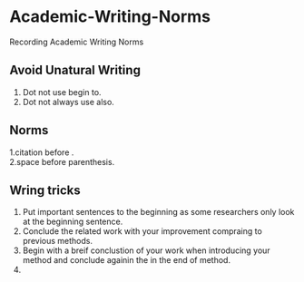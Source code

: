 # Academic-Writing-Norms
Recording Academic Writing Norms
## Avoid Unatural Writing
1. Dot not use begin to.
2. Dot not always use also.
## Norms
1.citation before .  
2.space before parenthesis. 
## Wring tricks
1. Put important sentences to the beginning as some researchers only look at the beginning sentence.
2. Conclude the related work with your improvement compraing to previous methods.
3. Begin with a breif conclustion of your work when introducing your method and conclude againin the in the end of method.
4. 
